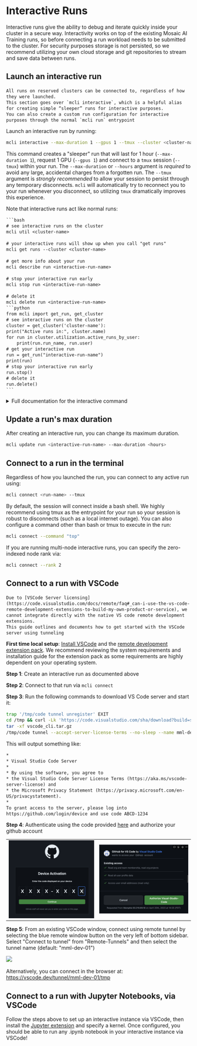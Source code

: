 # Interactive Runs
<!-- TODO: change this? -->
Interactive runs give the ability to debug and iterate quickly inside your cluster in a secure way.
Interactivity works on top of the existing Mosaic AI Training runs, so before connecting a run workload needs to be submitted to the cluster.
For security purposes storage is not persisted, so we recommend utilizing your own cloud storage and git repositories to stream and save data between runs.

## Launch an interactive run

```{admonition} Launching new runs
All runs on reserved clusters can be connected to, regardless of how they were launched.
This section goes over `mcli interactive`, which is a helpful alias for creating simple “sleeper” runs for interactive purposes.
You can also create a custom run configuration for interactive purposes through the normal `mcli run` entrypoint
```

Launch an interactive run by running:

```bash
mcli interactive --max-duration 1 --gpus 1 --tmux --cluster <cluster-name>
```

This command creates a "sleeper" run that will last for 1 hour (`--max-duration 1`), request 1 GPU (`--gpus 1`) and connect to a `tmux` session (`--tmux`) within your run.
The `--max-duration` or `--hours` argument is _required_ to avoid any large, accidental charges from a forgotten run.
The `--tmux` argument is _strongly recommended_ to allow your session to persist through any temporary disconnects.
`mcli` will automatically try to reconnect you to your run whenever you disconnect, so utilizing `tmux` dramatically improves this experience.

Note that interactive runs act like normal runs:

````{tab-set-code}
```bash
# see interactive runs on the cluster
mcli util <cluster-name>

# your interactive runs will show up when you call "get runs"
mcli get runs --cluster <cluster-name>

# get more info about your run
mcli describe run <interactive-run-name>

# stop your interactive run early
mcli stop run <interactive-run-name>

# delete it
mcli delete run <interactive-run-name>
```python
from mcli import get_run, get_cluster
# see interactive runs on the cluster
cluster = get_cluster('cluster-name'):
print("Active runs in:", cluster.name)
for run in cluster.utilization.active_runs_by_user:
    print(run.run_name, run.user)
# get your interactive run
run = get_run("interactive-run-name")
print(run)
# stop your interactive run early
run.stop()
# delete it
run.delete()
```
````

<details>
  <summary>Full documentation for the interactive command</summary>

```{admonition} Multi-node support
Multi-node interactive runs are currently only supported on reserved, single-tenant clusters
```

```{argparse}
---
module: mcli.cli.m_interactive.m_interactive
func: configure_argparser
passparser:
prog: mcli interactive
---
```

</details>

## Update a run's max duration

After creating an interactive run, you can change its maximum duration.

```bash
mcli update run <interactive-run-name> --max-duration <hours>
```

## Connect to a run in the terminal

Regardless of how you launched the run, you can connect to any active run using:

```bash
mcli connect <run-name> --tmux
```

By default, the session will connect inside a bash shell.
We highly recommend using tmux as the entrypoint for your run so your session is robust to disconnects (such as a local internet outage).
You can also configure a command other than bash or tmux to execute in the run:

```bash
mcli connect --command "top"
```

If you are running multi-node interactive runs, you can specify the zero-indexed node rank via:

```bash
mcli connect --rank 2
```

## Connect to a run with VSCode

```{admonition} Disclaimer
Due to [VSCode Server licensing](https://code.visualstudio.com/docs/remote/faq#_can-i-use-the-vs-code-remote-development-extensions-to-build-my-own-product-or-service), we cannot integrate directly with the native VS code remote development extensions.
This guide outlines and documents how to get started with the VSCode server using tunneling
```

**First time local setup**: [Install VSCode](https://code.visualstudio.com/download) and the [remote development extension pack](https://marketplace.visualstudio.com/items?itemName=ms-vscode-remote.vscode-remote-extensionpack).
We recommend reviewing the system requirements and installation guide for the extension pack as some requirements are highly dependent on your operating system.

**Step 1**: Create an interactive run as documented above

**Step 2**: Connect to that run via `mcli connect`

**Step 3**: Run the following commands to download VS Code server and start it:

```bash
trap '/tmp/code tunnel unregister' EXIT
cd /tmp && curl -Lk 'https://code.visualstudio.com/sha/download?build=stable&os=cli-alpine-x64' --output vscode_cli.tar.gz
tar -xf vscode_cli.tar.gz
/tmp/code tunnel --accept-server-license-terms --no-sleep --name mml-dev-01
```

This will output something like:

```
*
* Visual Studio Code Server
*
* By using the software, you agree to
* the Visual Studio Code Server License Terms (https://aka.ms/vscode-server-license) and
* the Microsoft Privacy Statement (https://privacy.microsoft.com/en-US/privacystatement).
*
To grant access to the server, please log into https://github.com/login/device and use code ABCD-1234
```

**Step 4**: Authenticate using the code provided [here](https://github.com/login/device) and authorize your github account

|                                                               |                                                        |
| ------------------------------------------------------------- | ------------------------------------------------------ |
| ![Authenticate using the code provided](interactive_code.png) | ![Authorize your github account](interactive_auth.png) |

**Step 5**: From an existing VSCode window, connect using remote tunnel by selecting the blue remote window button on the very left of bottom sidebar.
Select "Connect to tunnel" from "Remote-Tunnels" and then select the tunnel name (default: "mml-dev-01")

![](interactive_tunneling.gif)

Alternatively, you can connect in the browser at: https://vscode.dev/tunnel/mml-dev-01/tmp

## Connect to a run with Jupyter Notebooks, via VSCode

Follow the steps above to set up an interactive instance via VSCode, then install the [Jupyter extension](https://marketplace.visualstudio.com/items?itemName=ms-toolsai.jupyter) and specify a kernel. Once configured, you should be able to run any .ipynb notebook in your interactive instance via VSCode!